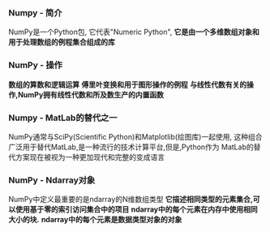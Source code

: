 ### Numpy - 简介
NumPy是一个Python包, 它代表"Numeric Python", **它是由一个多维数组对象和用于处理数组的例程集合组成的库**

### NumPy - 操作
**数组的算数和逻辑运算**
**傅里叶变换和用于图形操作的例程**
**与线性代数有关的操作,NumPy拥有线性代数和所及数生产的内置函数**

### Numpy - MatLab的替代之一
NumPy通常与SciPy(Scientific Python)和Matplotlib(绘图库)一起使用,
这种组合广泛用于替代MatLab,是一种流行的技术计算平台,但是,Python作为
MatLab的替代方案现在被视为一种更加现代和完整的变成语言

### NumPy - Ndarray对象
NumPy中定义最重要的是ndarray的N维数组类型
**它描述相同类型的元素集合,可以使用基于零的索引访问集合中的项目**
**ndarray中的每个元素在内存中使用相同大小的块.**
**ndarray中的每个元素是数据类型对象的对象**
